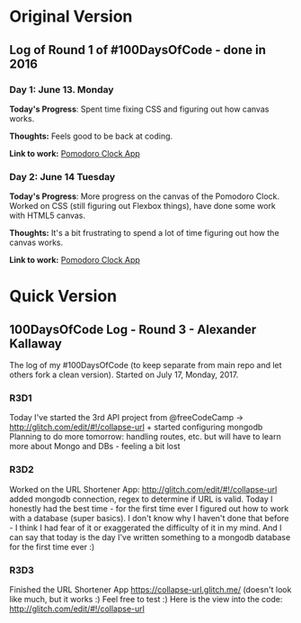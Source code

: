 # Original Version

## Log of Round 1 of #100DaysOfCode - done in 2016

### Day 1: June 13. Monday

**Today's Progress**: Spent time fixing CSS and figuring out how canvas works.

**Thoughts:** Feels good to be back at coding.

**Link to work:** [Pomodoro Clock App](https://github.com/Kallaway/pomodoro-clock/commit/f7590d1e8180bd63167b04494710f27d50b13890)

### Day 2: June 14 Tuesday

**Today's Progress**: More progress on the canvas of the Pomodoro Clock. Worked on CSS (still figuring out Flexbox things), have done some work with HTML5 canvas.

**Thoughts:** It's a bit frustrating to spend a lot of time figuring out how the canvas works.

**Link to work:** [Pomodoro Clock App](https://github.com/Kallaway/pomodoro-clock/commit/2df8eae4f279cf45b6b080abc7f6b0d2cc58e742)

# Quick Version
## 100DaysOfCode Log - Round 3 - Alexander Kallaway
The log of my #100DaysOfCode (to keep separate from main repo and let others fork a clean version).
Started on July 17, Monday, 2017.

### R3D1 
Today I've started the 3rd API project from @freeCodeCamp -> http://glitch.com/edit/#!/collapse-url + started configuring mongodb
Planning to do more tomorrow: handling routes, etc. but will have to learn more about Mongo and DBs - feeling a bit lost

### R3D2
Worked on the URL Shortener App: http://glitch.com/edit/#!/collapse-url added mongodb connection, regex to determine if URL is valid. Today I honestly had the best time - for the first time ever I figured out how to work with a database (super basics). I don't know why I haven't done that before - I think I had fear of it or exaggerated the difficulty of it in my mind. And I can say that today is the day I've written something to a mongodb database for the first time ever :)

### R3D3
Finished the URL Shortener App https://collapse-url.glitch.me/ (doesn't look like much, but it works :) Feel free to test :) Here is the view into the code: http://glitch.com/edit/#!/collapse-url
